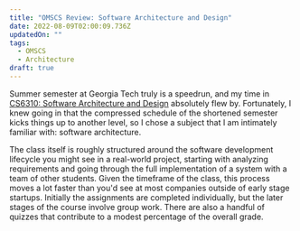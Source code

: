 ```yaml
---
title: "OMSCS Review: Software Architecture and Design"
date: 2022-08-09T02:00:09.736Z
updatedOn: ""
tags:
  - OMSCS
  - Architecture
draft: true
---
```

Summer semester at Georgia Tech truly is a speedrun, and my time in [CS6310: Software Architecture and Design](https://omscs.gatech.edu/cs-6310-software-architecture-design) absolutely flew by. Fortunately, I knew going in that the compressed schedule of the shortened semester kicks things up to another level, so I chose a subject that I am intimately familiar with: software architecture.

The class itself is roughly structured around the software development lifecycle you might see in a real-world project, starting with analyzing requirements and going through the full implementation of a system with a team of other students. Given the timeframe of the class, this process moves a lot faster than you'd see at most companies outside of early stage startups. Initially the assignments are completed individually, but the later stages of the course involve group work. There are also a handful of quizzes that contribute to a modest percentage of the overall grade.